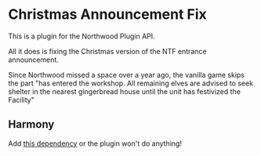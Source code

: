 ﻿# Christmas Announcement Fix

This is a plugin for the Northwood Plugin API.

All it does is fixing the Christmas version of the NTF entrance announcement.

Since Northwood missed a space over a year ago, the vanilla game skips the part "has entered the workshop. All remaining elves are advised to seek shelter in the nearest gingerbread house until the unit has festivized the Facility"

## Harmony

Add [this dependency](https://github.com/pardeike/Harmony/releases) or the plugin won't do anything!
